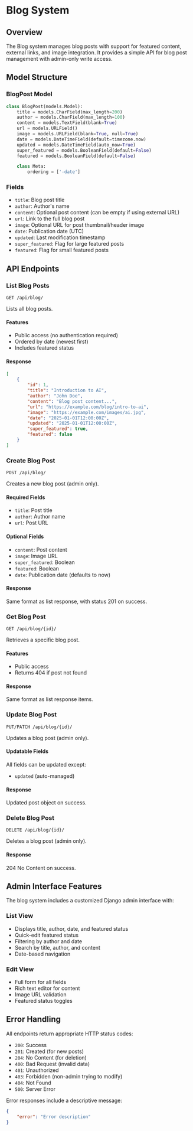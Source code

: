 # Blog System

## Overview
The Blog system manages blog posts with support for featured content, external links, and image integration. It provides a simple API for blog post management with admin-only write access.

## Model Structure

### BlogPost Model
```python
class BlogPost(models.Model):
    title = models.CharField(max_length=200)
    author = models.CharField(max_length=100)
    content = models.TextField(blank=True)
    url = models.URLField()
    image = models.URLField(blank=True, null=True)
    date = models.DateTimeField(default=timezone.now)
    updated = models.DateTimeField(auto_now=True)
    super_featured = models.BooleanField(default=False)
    featured = models.BooleanField(default=False)

    class Meta:
        ordering = ['-date']
```

### Fields
- `title`: Blog post title
- `author`: Author's name
- `content`: Optional post content (can be empty if using external URL)
- `url`: Link to the full blog post
- `image`: Optional URL for post thumbnail/header image
- `date`: Publication date (UTC)
- `updated`: Last modification timestamp
- `super_featured`: Flag for large featured posts
- `featured`: Flag for small featured posts

## API Endpoints

### List Blog Posts
```
GET /api/blog/
```
Lists all blog posts.

#### Features
- Public access (no authentication required)
- Ordered by date (newest first)
- Includes featured status

#### Response
```json
[
    {
        "id": 1,
        "title": "Introduction to AI",
        "author": "John Doe",
        "content": "Blog post content...",
        "url": "https://example.com/blog/intro-to-ai",
        "image": "https://example.com/images/ai.jpg",
        "date": "2025-01-01T12:00:00Z",
        "updated": "2025-01-01T12:00:00Z",
        "super_featured": true,
        "featured": false
    }
]
```

### Create Blog Post
```
POST /api/blog/
```
Creates a new blog post (admin only).

#### Required Fields
- `title`: Post title
- `author`: Author name
- `url`: Post URL

#### Optional Fields
- `content`: Post content
- `image`: Image URL
- `super_featured`: Boolean
- `featured`: Boolean
- `date`: Publication date (defaults to now)

#### Response
Same format as list response, with status 201 on success.

### Get Blog Post
```
GET /api/blog/{id}/
```
Retrieves a specific blog post.

#### Features
- Public access
- Returns 404 if post not found

#### Response
Same format as list response items.

### Update Blog Post
```
PUT/PATCH /api/blog/{id}/
```
Updates a blog post (admin only).

#### Updatable Fields
All fields can be updated except:
- `updated` (auto-managed)

#### Response
Updated post object on success.

### Delete Blog Post
```
DELETE /api/blog/{id}/
```
Deletes a blog post (admin only).

#### Response
204 No Content on success.

## Admin Interface Features

The blog system includes a customized Django admin interface with:

### List View
- Displays title, author, date, and featured status
- Quick-edit featured status
- Filtering by author and date
- Search by title, author, and content
- Date-based navigation

### Edit View
- Full form for all fields
- Rich text editor for content
- Image URL validation
- Featured status toggles

## Error Handling

All endpoints return appropriate HTTP status codes:
- `200`: Success
- `201`: Created (for new posts)
- `204`: No Content (for deletion)
- `400`: Bad Request (invalid data)
- `401`: Unauthorized
- `403`: Forbidden (non-admin trying to modify)
- `404`: Not Found
- `500`: Server Error

Error responses include a descriptive message:
```json
{
    "error": "Error description"
}
``` 